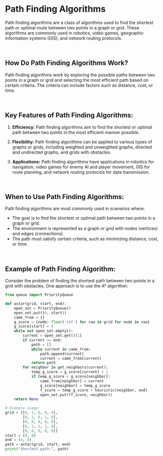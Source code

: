 # Path Finding Algorithms

Path finding algorithms are a class of algorithms used to find the shortest path or optimal route between two points in a graph or grid. These algorithms are commonly used in robotics, video games, geographic information systems (GIS), and network routing protocols.

<br/>


## How Do Path Finding Algorithms Work?

Path finding algorithms work by exploring the possible paths between two points in a graph or grid and selecting the most efficient path based on certain criteria. The criteria can include factors such as distance, cost, or time.

<br/>


## Key Features of Path Finding Algorithms:

1. **Efficiency:** Path finding algorithms aim to find the shortest or optimal path between two points in the most efficient manner possible.

2. **Flexibility:** Path finding algorithms can be applied to various types of graphs or grids, including weighted and unweighted graphs, directed and undirected graphs, and grids with obstacles.

3. **Applications:** Path finding algorithms have applications in robotics for navigation, video games for enemy AI and player movement, GIS for route planning, and network routing protocols for data transmission.

<br/>


## When to Use Path Finding Algorithms:

Path finding algorithms are most commonly used in scenarios where:

- The goal is to find the shortest or optimal path between two points in a graph or grid.
- The environment is represented as a graph or grid with nodes (vertices) and edges (connections).
- The path must satisfy certain criteria, such as minimizing distance, cost, or time.

<br/>


## Example of Path Finding Algorithm:

Consider the problem of finding the shortest path between two points in a grid with obstacles. One approach is to use the A* algorithm:

```python
from queue import PriorityQueue

def astar(grid, start, end):
    open_set = PriorityQueue()
    open_set.put((0, start))
    came_from = {}
    g_score = {node: float('inf') for row in grid for node in row}
    g_score[start] = 0
    while not open_set.empty():
        current = open_set.get()[1]
        if current == end:
            path = []
            while current in came_from:
                path.append(current)
                current = came_from[current]
            return path
        for neighbor in get_neighbors(current):
            temp_g_score = g_score[current] + 1
            if temp_g_score < g_score[neighbor]:
                came_from[neighbor] = current
                g_score[neighbor] = temp_g_score
                f_score = temp_g_score + heuristic(neighbor, end)
                open_set.put((f_score, neighbor))
    return None

# Example usage:
grid = [[0, 1, 0, 0, 0],
        [0, 1, 0, 1, 0],
        [0, 0, 0, 0, 0],
        [0, 1, 1, 1, 0],
        [0, 0, 0, 0, 0]]
start = (0, 0)
end = (4, 4)
path = astar(grid, start, end)
print("Shortest path:", path)

```

<br/>
